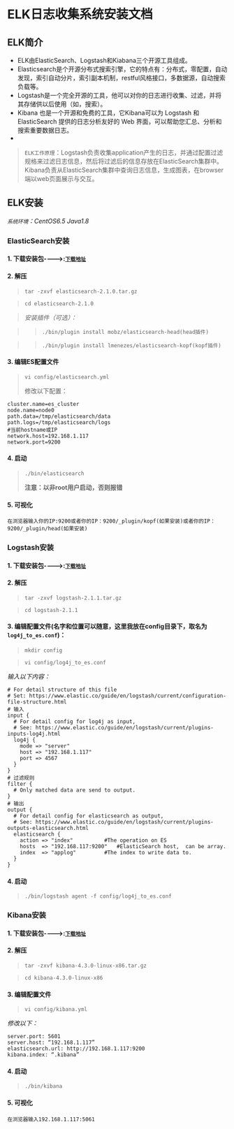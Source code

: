 # ELK日志收集系统安装文档

## ELK简介
* ELK由ElasticSearch、Logstash和Kiabana三个开源工具组成。
* Elasticsearch是个开源分布式搜索引擎，它的特点有：分布式，零配置，自动发现，索引自动分片，索引副本机制，restful风格接口，多数据源，自动搜索负载等。
* Logstash是一个完全开源的工具，他可以对你的日志进行收集、过滤，并将其存储供以后使用（如，搜索）。
* Kibana 也是一个开源和免费的工具，它Kibana可以为 Logstash 和 ElasticSearch 提供的日志分析友好的 Web 界面，可以帮助您汇总、分析和搜索重要数据日志。
* 
> `ELK工作原理`：Logstash负责收集application产生的日志，并通过配置过滤规格来过滤日志信息，然后将过滤后的信息存放在ElasticSearch集群中。Kibana负责从ElasticSearch集群中查询日志信息，生成图表，在browser端以web页面展示与交互。

## ELK安装

*`系统环境`：CentOS6.5     Java1.8*
### ElasticSearch安装
#### 1. 下载安装包---->:[`下载地址`](https://www.elastic.co/downloads/)

#### 2. 解压
> `tar -zxvf elasticsearch-2.1.0.tar.gz`

> `cd elasticsearch-2.1.0`

> *安装插件（可选）：*

>> `./bin/plugin install mobz/elasticsearch-head(head插件)`

>> `./bin/plugin install lmenezes/elasticsearch-kopf(kopf插件)`

#### 3. 编辑ES配置文件
> `vi config/elasticsearch.yml`
> 
> 修改以下配置：

    cluster.name=es_cluster
    node.name=node0
    path.data=/tmp/elasticsearch/data
    path.logs=/tmp/elasticsearch/logs
    #当前hostname或IP
    network.host=192.168.1.117
    network.port=9200

#### 4. 启动
> `./bin/elasticsearch`
> 
> **注意：以非root用户启动，否则报错**

#### 5. 可视化
``` 
在浏览器输入你的IP:9200或者你的IP：9200/_plugin/kopf(如果安装)或者你的IP：9200/_plugin/head(如果安装)
```

### Logstash安装
#### 1. 下载安装包---->:[`下载地址`](https://www.elastic.co/downloads/)

#### 2. 解压
> `tar -zxvf logstash-2.1.1.tar.gz`

> `cd logstash-2.1.1`

#### 3. 编辑配置文件(名字和位置可以随意，这里我放在config目录下，取名为`log4j_to_es.conf`)：
> `mkdir config`

> `vi config/log4j_to_es.conf`

*输入以下内容：*

    # For detail structure of this file
    # Set: https://www.elastic.co/guide/en/logstash/current/configuration-file-structure.html
    # 输入
    input { 
      # For detail config for log4j as input, 
      # See: https://www.elastic.co/guide/en/logstash/current/plugins-inputs-log4j.html
      log4j {
        mode => "server"
        host => "192.168.1.117"
        port => 4567
      }
    }
    # 过滤规则
    filter {
      # Only matched data are send to output.
    }
    # 输出
    output {
      # For detail config for elasticsearch as output, 
      # See: https://www.elastic.co/guide/en/logstash/current/plugins-outputs-elasticsearch.html
      elasticsearch {
        action => "index"          #The operation on ES
        hosts  => "192.168.117:9200"   #ElasticSearch host,  can be array.
        index  => "applog"         #The index to write data to.
      }
    }

#### 4. 启动
> `./bin/logstash agent -f config/log4j_to_es.conf`


### Kibana安装
#### 1. 下载安装包---->:[`下载地址`](https://www.elastic.co/downloads/)

#### 2. 解压
> `tar -zxvf kibana-4.3.0-linux-x86.tar.gz`

> `cd kibana-4.3.0-linux-x86`

#### 3. 编辑配置文件
> `vi config/kibana.yml`

*修改以下：*

    server.port: 5601
    server.host: “192.168.1.117”
    elasticsearch.url: http://192.168.1.117:9200
    kibana.index: “.kibana”

#### 4. 启动
> `./bin/kibana`

#### 5. 可视化
``` 
在浏览器输入192.168.1.117:5061
```